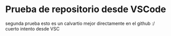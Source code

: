 # Prueba de repositorio desde VSCode

segunda prueba
esto es un calvartio mejor directamente en el github :/
cuerto intento desde VSC